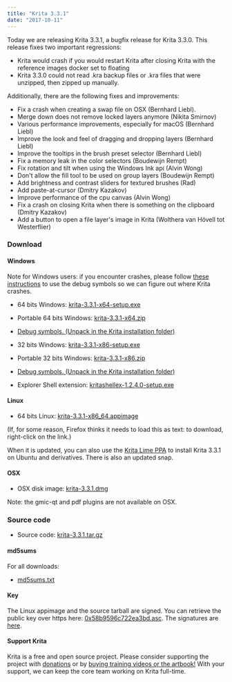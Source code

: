 ```yaml
---
title: "Krita 3.3.1"
date: "2017-10-11"
---
```


Today we are releasing Krita 3.3.1, a bugfix release for Krita 3.3.0. This release fixes two important regressions:

- Krita would crash if you would restart Krita after closing Krita with the reference images docker set to floating
- Krita 3.3.0 could not read .kra backup files or .kra files that were unzipped, then zipped up manually.

Additionally, there are the following fixes and improvements:

- Fix a crash when creating a swap file on OSX (Bernhard Liebl).
- Merge down does not remove locked layers anymore (Nikita Smirnov)
- Various performance improvements, especially for macOS (Bernhard Liebl)
- Improve the look and feel of dragging and dropping layers (Bernhard Liebl)
- Improve the tooltips in the brush preset selector (Bernhard Liebl)
- Fix a memory leak in the color selectors (Boudewijn Rempt)
- Fix rotation and tilt when using the Windows Ink api (Alvin Wong)
- Don't allow the fill tool to be used on group layers (Boudewijn Rempt)
- Add brightness and contrast sliders for textured brushes (Rad)
- Add paste-at-cursor (Dmitry Kazakov)
- Improve performance of the cpu canvas (Alvin Wong)
- Fix a crash on closing Krita when there is something on the clipboard (Dmitry Kazakov)
- Add a button to open a file layer's image in Krita (Wolthera van Hövell tot Westerflier)

### Download

#### Windows

Note for Windows users: if you encounter crashes, please follow [these instructions](https://docs.krita.org/Dr._Mingw_debugger) to use the debug symbols so we can figure out where Krita crashes.

- 64 bits Windows: [krita-3.3.1-x64-setup.exe](https://download.kde.org/stable/krita/3.3.1/krita-3.3.1-x64-setup.exe)
- Portable 64 bits Windows: [krita-3.3.1-x64.zip](https://download.kde.org/stable/krita/3.3.1/krita-3.3.1-x64.zip)
- [Debug symbols. (Unpack in the Krita installation folder)](https://download.kde.org/stable/krita/3.3.1/krita-3.3.1-x64-dbg.zip)

- 32 bits Windows: [krita-3.3.1-x86-setup.exe](https://download.kde.org/stable/krita/3.3.1/krita-3.3.1-x86-setup.exe)
- Portable 32 bits Windows: [krita-3.3.1-x86.zip](https://download.kde.org/stable/krita/3.3.1/krita-3.3.1-x86.zip)
- [Debug symbols. (Unpack in the Krita installation folder)](https://download.kde.org/stable/krita/3.3.1/krita-3.3.1-x86-dbg.zip)

- Explorer Shell extension: [kritashellex-1.2.4.0-setup.exe](https://download.kde.org/stable/krita/KritaShellExtension-v1.2.4-setup.exe)

#### Linux

- 64 bits Linux: [krita-3.3.1-x86\_64.appimage](https://download.kde.org/stable/krita/3.3.1/krita-3.3.1-x86_64.appimage)

(If, for some reason, Firefox thinks it needs to load this as text: to download, right-click on the link.)

When it is updated, you can also use the [Krita Lime PPA](https://launchpad.net/%7Ekritalime/+archive/ubuntu/ppa) to install Krita 3.3.1 on Ubuntu and derivatives. There is also an updated snap.

#### OSX

- OSX disk image: [krita-3.3.1.dmg](https://download.kde.org/stable/krita/3.3.1/krita-3.3.1.dmg)

Note: the gmic-qt and pdf plugins are not available on OSX.

### Source code

- Source code: [krita-3.3.1.tar.gz](https://download.kde.org/stable/krita/3.3.1/krita-3.3.1.tar.gz)

#### md5sums

For all downloads:

- [md5sums.txt](https://download.kde.org/stable/krita/3.3.1/md5sums.txt)

#### Key

The Linux appimage and the source tarball are signed. You can retrieve the public key over https here: [0x58b9596c722ea3bd.asc](https://share.kde.org/index.php/s/fJ99V5mZvuyD0z8). The signatures are [here](http://download.kde.org/stable/krita/3.3.1/).

#### Support Krita

Krita is a free and open source project. Please consider supporting the project with [donations](/support-us/donations/) or by [buying training videos or the artbook!](/support-us/shop) With your support, we can keep the core team working on Krita full-time.
